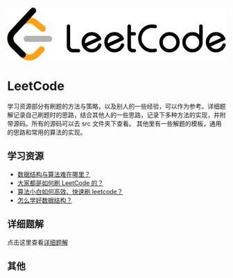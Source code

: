 ![avatar](./leetcode-log.svg)
# LeetCode
学习资源部分有刷题的方法与策略，以及别人的一些经验，可以作为参考。详细题解记录自己刷题时的思路，结合其他人的一些思路，记录下多种方法的实现，并附带源码。所有的源码可以去 src 文件夹下查看。
其他里有一些解题的模板，通用的思路和常用的算法的实现。
## 学习资源
+ [数据结构与算法难在哪里？](https://www.zhihu.com/question/345369507/answer/1243532040)
+ [大家都是如何刷 LeetCode 的？](https://www.zhihu.com/question/280279208/answer/1118675237)
+ [算法小白如何高效、快速刷 leetcode？](https://www.zhihu.com/question/321738058/answer/1252502958)
+ [怎么学好数据结构？](https://www.zhihu.com/question/19830721/answer/667233164)
## 详细题解
点击这里查看[详细题解](./solutions.md)
## 其他